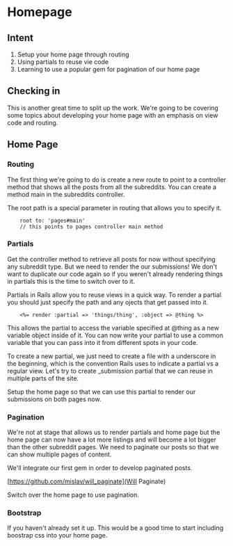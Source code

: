 # Homepage

## Intent

1. Setup your home page through routing
2. Using partials to reuse vie code
3. Learning to use a popular gem for pagination of our home page

## Checking in

This is another great time to split up the work. We're going to be covering some topics about developing your home page with an emphasis on view code and routing. 

## Home Page

### Routing

The first thing we're going to do is create a new route to point to a controller method that shows all the posts from all the subreddits. You can create a method main in the subreddits controller. 
 
The root path is a special parameter in routing that allows you to specify it.

``` 
	root to: 'pages#main'
	// this points to pages controller main method
```

### Partials

Get the controller method to retrieve all posts for now without specifying any subreddit type. But we need to render the our submissions! We don't want to duplicate our code again so if you weren't already rendering things in partials this is the time to switch over to it. 

Partials in Rails allow you to reuse views in a quick way. To render a partial you should just specify the path and any ojects that get passed into it. 

```
	<%= render :partial => 'things/thing', :object => @thing %>
```

This allows the partial to access the variable specified at @thing as a new variable object inside of it. You can now write your partial to use a common variable that you can pass into it from different spots in your code. 

To create a new partial, we just need to create a file with a underscore in the beginning, which is the convention Rails uses to indicate a partial vs a regular view. Let's try to create _submission partial that we can reuse in multiple parts of the site.

Setup the home page so that we can use this partial to render our submissions on both pages now.

### Pagination

We're not at stage that allows us to render partials and home page but the home page can now have a lot more listings and will become a lot bigger than the other subreddit pages. We need to paginate our posts so that we can show multiple pages of content. 

We'll integrate our first gem in order to develop paginated posts. 

[https://github.com/mislav/will_paginate](Will Paginate)

Switch over the home page to use pagination.

### Bootstrap

If you haven't already set it up. This would be a good time to start including boostrap css into your home page. 

